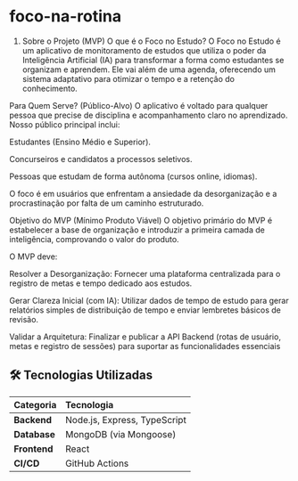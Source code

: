 # foco-na-rotina

1. Sobre o Projeto (MVP)
O que é o Foco no Estudo?
O Foco no Estudo é um aplicativo de monitoramento de estudos que utiliza o poder da Inteligência Artificial (IA) para transformar a forma como estudantes se organizam e aprendem. Ele vai além de uma agenda, oferecendo um sistema adaptativo para otimizar o tempo e a retenção do conhecimento.

Para Quem Serve? (Público-Alvo)
O aplicativo é voltado para qualquer pessoa que precise de disciplina e acompanhamento claro no aprendizado. Nosso público principal inclui:

Estudantes (Ensino Médio e Superior).

Concurseiros e candidatos a processos seletivos.

Pessoas que estudam de forma autônoma (cursos online, idiomas).

O foco é em usuários que enfrentam a ansiedade da desorganização e a procrastinação por falta de um caminho estruturado.

Objetivo do MVP (Mínimo Produto Viável)
O objetivo primário do MVP é estabelecer a base de organização e introduzir a primeira camada de inteligência, comprovando o valor do produto.

O MVP deve:

Resolver a Desorganização: Fornecer uma plataforma centralizada para o registro de metas e tempo dedicado aos estudos.

Gerar Clareza Inicial (com IA): Utilizar dados de tempo de estudo para gerar relatórios simples de distribuição de tempo e enviar lembretes básicos de revisão.

Validar a Arquitetura: Finalizar e publicar a API Backend (rotas de usuário, metas e registro de sessões) para suportar as funcionalidades essenciais

## 🛠️ Tecnologias Utilizadas

| Categoria | Tecnologia |
| :--- | :--- |
| **Backend** | Node.js, Express, TypeScript |
| **Database** | MongoDB (via Mongoose) |
| **Frontend**| React |
| **CI/CD** | GitHub Actions |